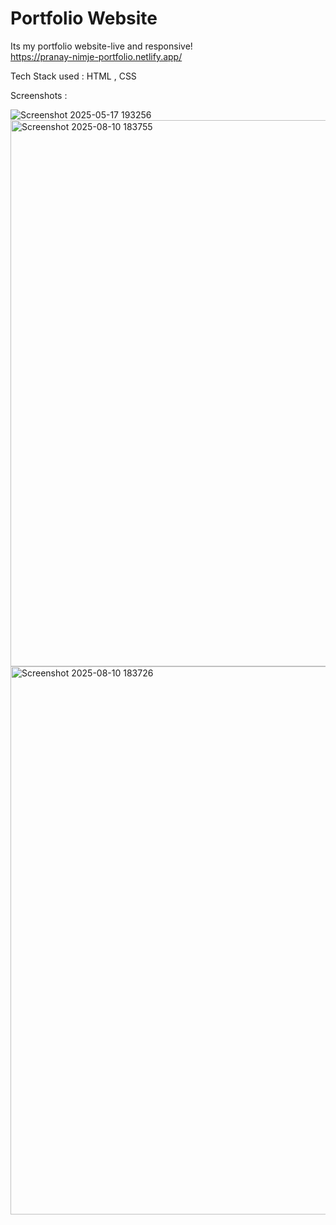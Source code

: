 # Portfolio Website

Its my portfolio website-live and responsive!  
https://pranay-nimje-portfolio.netlify.app/



Tech Stack used : HTML , CSS 

Screenshots : 

![Screenshot 2025-05-17 193256](https://github.com/user-attachments/assets/dbdc4b9a-21f7-41bd-a144-4dc0f6b353ee)
<img width="1898" height="874" alt="Screenshot 2025-08-10 183755" src="https://github.com/user-attachments/assets/fdcacf3c-2ea1-484c-a9d5-9b5ecdb0af44" />
<img width="1896" height="877" alt="Screenshot 2025-08-10 183726" src="https://github.com/user-attachments/assets/9cad4251-d1df-48fe-8338-84af5cc03c34" />
